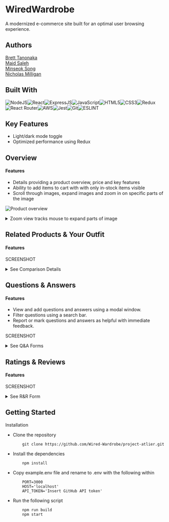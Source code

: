 
# WiredWardrobe

A modernized e-commerce site built for an optimal user browsing experience.

## Authors

[Brett Tanonaka](https://www.github.com/)\
[Majd Saleh](https://www.github.com/)\
[Minseok Song](https://www.github.com/msong1)\
[Nicholas Milligan](https://www.github.com/NicMilli)

## Built With
![NodeJS](https://img.shields.io/badge/Node.js-43853D?style=for-the-badge&logo=node.js&logoColor=white)![React](https://img.shields.io/badge/React-20232A?style=for-the-badge&logo=react&logoColor=61DAFB)![ExpressJS](https://img.shields.io/badge/Express.js-404D59?style=for-the-badge)![JavaScript](https://img.shields.io/badge/JavaScript-323330?style=for-the-badge&logo=javascript&logoColor=F7DF1E)![HTML5](https://img.shields.io/badge/HTML5-E34F26?style=for-the-badge&logo=html5&logoColor=white)![CSS3](https://img.shields.io/badge/CSS3-1572B6?style=for-the-badge&logo=css3&logoColor=white)![Redux](https://img.shields.io/badge/Redux-593D88?style=for-the-badge&logo=redux&logoColor=white)![React Router](https://img.shields.io/badge/React_Router-CA4245?style=for-the-badge&logo=react-router&logoColor=white)![AWS](https://img.shields.io/badge/Amazon_AWS-232F3E?style=for-the-badge&logo=amazon-aws&logoColor=white)![Jest](https://img.shields.io/badge/Jest-C21325?style=for-the-badge&logo=jest&logoColor=white)![Git](https://img.shields.io/badge/GIT-E44C30?style=for-the-badge&logo=git&logoColor=white)![ESLINT](https://img.shields.io/badge/eslint-3A33D1?style=for-the-badge&logo=eslint&logoColor=white)

## Key Features
- Light/dark mode toggle
- Optimized performance using Redux

## Overview
#### Features

- Details providing a product overview, price and key features
- Ability to add items to cart with with only in-stock items visible
- Scroll through images, expand images and zoom in on specific parts of the image


![Product overview](https://user-images.githubusercontent.com/91165462/229319127-6bdc5119-7f46-46e0-bb93-f69ef21cb98d.png)

<details>
    <summary>Zoom view tracks mouse to expand parts of image</summary>
	<ul>
		<li>In the expanded view clicking the image enlarges the image by 2.5x</li>
		<li>The user can view different parts of the image by moving the mouse around</li>
	</ul>
	
<img src="https://user-images.githubusercontent.com/91165462/229319132-2aaac662-d4d5-4c1d-b666-d9bbbef099f7.png" alt="My Image"  width="600" height="350">
	
	
</details>

## Related Products & Your Outfit
#### Features

SCREENSHOT

<details>
    <summary>See Comparison Details</summary>
	
	SCREENSHOT	
	
</details>

## Questions & Answers
#### Features
- View and add questions and answers using a modal window.
- Filter questions using a search bar.
- Report or mark questions and answers as helpful with immediate feedback.

SCREENSHOT

<details>
    <summary>See Q&A Forms</summary>
	
SCREENSHOT


	
</details>


## Ratings & Reviews
#### Features


SCREENSHOT


<details>
    <summary>See R&R Form</summary>
	
	
SCREENSHOT
	
</details>


## Getting Started

Installation
- Clone the repository
    ```
        git clone https://github.com/Wired-Wardrobe/project-atlier.git
    ```
- Install the dependencies
    ```
        npm install
    ```
- Copy example.env file and rename to .env with the following within
    ```
        PORT=3000
        HOST='localhost'
        API_TOKEN='Insert GitHub API token'
    ```
- Run the following script
    ```
        npm run build
        npm start
    ```
